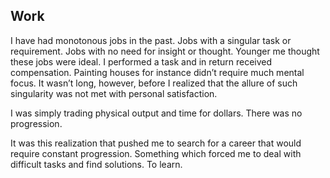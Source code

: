 ## Work

I have had monotonous jobs in the past. Jobs with a singular task or
requirement. Jobs with no need for insight or thought. Younger me thought these
jobs were ideal. I performed a task and in return received compensation.
Painting houses for instance didn’t require much mental focus. It wasn’t long,
however, before I realized that the allure of such singularity was not
met with personal satisfaction.

I was simply trading physical output and time for dollars. There was no
progression.

It was this realization that pushed me to search for a career that would require
constant progression. Something which forced me to deal with difficult tasks and
find solutions. To learn.
